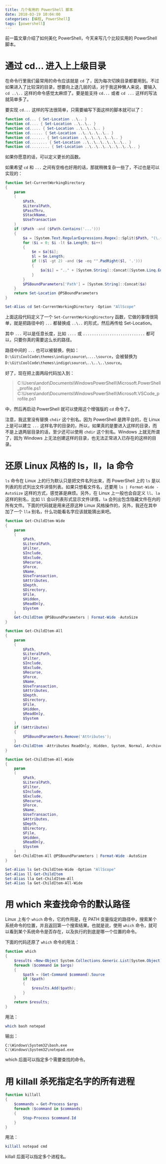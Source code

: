 ```yaml
---
title: 几个有用的 PowerShell 脚本
date: 2018-03-19 10:04:00
categories: [编程, PowerShell]
tags: [powershell]
---
```


前一篇文章介绍了如何美化 PowerShell，今天来写几个比较实用的 PowerShell 脚本。

<!-- more -->

# 通过 cd... 进入上上级目录

在命令行里我们最常用的命令应该就是 `cd` 了，因为每次切换目录都要用到。不过如果进入了比较深的目录，想要向上退几层的话，对于我这种懒人来说，要输入 `cd ..\..` 这样的命令感觉太麻烦了。要是能支持 `cd...` 或者 `cd ...` 这样的写法就简单多了。

要实现 `cd...` 这样的写法很简单，只需要编写下面这样的脚本就可以了：

```powershell cd...
function cd... { Set-Location ..\.. }
function cd.... { Set-Location ..\..\.. }
function cd..... { Set-Location ..\..\..\.. }
function cd...... { Set-Location ..\..\..\..\.. }
function cd....... { Set-Location ..\..\..\..\..\.. }
function cd........ { Set-Location ..\..\..\..\..\..\.. }
function cd......... { Set-Location ..\..\..\..\..\..\..\.. }
```

如果你愿意的话，可以定义更长的函数。

如果希望 `cd` 和 `...` 之间有空格也好用的话，那就稍微复杂一些了，不过也是可以实现的：

```powershell 增强型 cd
function Set-CurrentWorkingDirectory
{
    param
    (
        $Path,
        $LiteralPath,
        $PassThru,
        $StackName,
        $UseTransaction
    )
    if ($Path -and ($Path.Contains('...')))
    {
        $a = [System.Text.RegularExpressions.Regex]::Split($Path, "(\.{3,})");
        for ($i = 0; $i -lt $a.Length; $i++)
        {
            $e = $a[$i];
            $l = $e.Length;
            if (($l -gt 2) -and ($e -eq "".PadRight($l, '.')))
            {
                $a[$i] = ".." + [System.String]::Concat([System.Linq.Enumerable]::Repeat("\..", $l - 2))
            }
        }
        $PSBoundParameters['Path'] = [System.String]::Concat($a)
    }
    return Set-Location @PSBoundParameters
}

Set-Alias cd Set-CurrentWorkingDirectory -Option "AllScope"
```

上面这段代码定义了一个 `Set-CurrentWorkingDirectory` 函数，它做的事情很简单，就是把路径中的 `...` 都替换成 `..\..` 的形式，然后再传给 Set-Location。

其中 `...` 可以是任意长度，比如 `....` 或 `............................` 都可以，只要你真的需要这么长的路径。

路径中间的 `...` 也可以被替换，例如：`D:\Git\CoolCode\themes\indigo\source\....\source`，会被替换为`D:\Git\CoolCode\themes\indigo\source\..\..\..\source`。

好了，现在把上面两段代码加入到：

> C:\Users\andot\Documents\WindowsPowerShell\Microsoft.PowerShell_profile.ps1
> C:\Users\andot\Documents\WindowsPowerShell\Microsoft.VSCode_profile.ps1

中，然后再启动 PowerShell 就可以使用这个增强版的 `cd` 命令了。

注意，我这里没有替换 `chdir` 这个别名。因为 PowerShell 是跨平台的，在 Linux 上是可以建立 `...` 这样名字的目录的，所以，如果真的是要进入这样的目录，而不是上退两层目录的话，至少还可以使用 `chdir` 这个别名。Windows 上就无所谓了，因为 Windows 上无法创建这样的目录，也无法正常进入已存在的这样的目录。

# 还原 Linux 风格的 ls，ll，la 命令

`ls` 命令在 Linux 上的行为默认只是把文件名列出来，而 PowerShell 上的 `ls` 是以列表的形式列出文件详情列表。如果只想看文件名，还要用 `ls | Format-Wide -AutoSize` 这样的方式，感觉甚是麻烦。另外，在 Linux 上一般也会自定义 `ll`、`la` 这样的别名，比如 `ll` 会以列表形式显示文件详情，`la` 会列出包含隐藏文件在内的所有文件。下面的代码就是用来还原这种 Linux 风格操作的，另外，我还在其中加了一个 `lla` 别名，什么功能看名字应该就能猜出来吧。

```powershell 还原 Linux 风格的 ls，ll，la 命令
function Get-ChildItem-Wide
{
    param
    (
        $Path,
        $LiteralPath,
        $Filter,
        $Include,
        $Exclude,
        $Recurse,
        $Force,
        $Name,
        $UseTransaction,
        $Attributes,
        $Depth,
        $Directory,
        $File,
        $Hidden,
        $ReadOnly,
        $System
    )
    Get-ChildItem @PSBoundParameters | Format-Wide -AutoSize
}

function Get-ChildItem-All
{
    param
    (
        $Path,
        $LiteralPath,
        $Filter,
        $Include,
        $Exclude,
        $Recurse,
        $Force,
        $Name,
        $UseTransaction,
        $Attributes,
        $Depth,
        $Directory,
        $File,
        $Hidden,
        $ReadOnly,
        $System
    )
    if ($Attributes)
    {
        $PSBoundParameters.Remove('Attributes');
    }
    Get-ChildItem -Attributes ReadOnly, Hidden, System, Normal, Archive, Directory, Encrypted, NotContentIndexed, Offline, ReparsePoint, SparseFile, Temporary @PSBoundParameters
}

function Get-ChildItem-All-Wide
{
    param
    (
        $Path,
        $LiteralPath,
        $Filter,
        $Include,
        $Exclude,
        $Recurse,
        $Force,
        $Name,
        $UseTransaction,
        $Attributes,
        $Depth,
        $Directory,
        $File,
        $Hidden,
        $ReadOnly,
        $System
    )
    Get-ChildItem-All @PSBoundParameters | Format-Wide -AutoSize
}

Set-Alias ls Get-ChildItem-Wide -Option "AllScope"
Set-Alias ll Get-ChildItem
Set-Alias lla Get-ChildItem-All
Set-Alias la Get-ChildItem-All-Wide
```

# 用 which 来查找命令的默认路径

Linux 上有个 `which` 命令，它的作用是，在 PATH 变量指定的路径中，搜索某个系统命令的位置，并且返回第一个搜索结果。也就是说，使用 `which` 命令，就可以看到某个系统命令是否存在，以及执行的到底是哪一个位置的命令。

下面的代码还原了 `which` 命令的用法：

```powershell which
function which
{
    $results =New-Object System.Collections.Generic.List[System.Object];
    foreach ($command in $args)
    {
        $path = (Get-Command $command).Source
        if ($path)
        {
            $results.Add($path);
        }
    }
    return $results;
}
```

用法：

```sh
which bash notepad
```

输出：

```
C:\Windows\System32\bash.exe
C:\Windows\System32\notepad.exe
```

which 后面可以指定多个需要查找的命令。

# 用 killall 杀死指定名字的所有进程

```powershell killall
function killall
{
    $commands = Get-Process $args
    foreach ($command in $commands)
    {
        Stop-Process $command.Id
    }
}
```

用法：

```sh
killall notepad cmd
```

killall 后面可以指定多个进程名。
